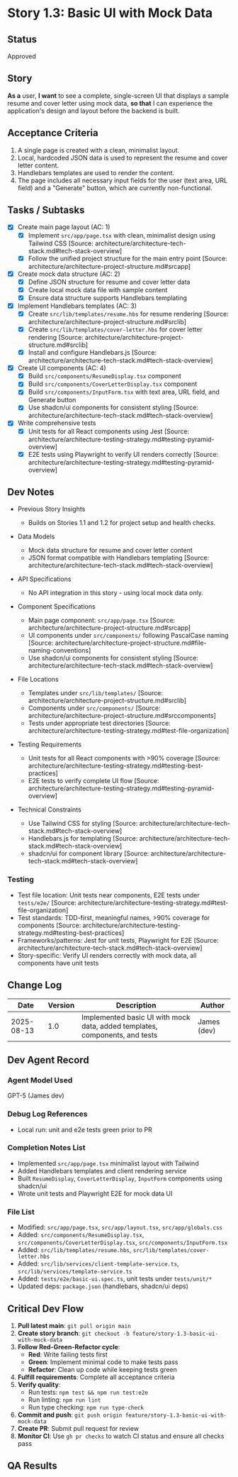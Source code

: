 # Story 1.3: Basic UI with Mock Data

## Status

Approved

## Story

**As a** user, **I want** to see a complete, single-screen UI that displays a sample resume and cover letter using mock
data, **so that** I can experience the application's design and layout before the backend is built.

## Acceptance Criteria

1. A single page is created with a clean, minimalist layout.
2. Local, hardcoded JSON data is used to represent the resume and cover letter content.
3. Handlebars templates are used to render the content.
4. The page includes all necessary input fields for the user (text area, URL field) and a "Generate" button, which are
   currently non-functional.

## Tasks / Subtasks

- [x] Create main page layout (AC: 1)
  - [x] Implement `src/app/page.tsx` with clean, minimalist design using Tailwind CSS [Source:
        architecture/architecture-tech-stack.md#tech-stack-overview]
  - [x] Follow the unified project structure for the main entry point [Source:
        architecture/architecture-project-structure.md#srcapp]
- [x] Create mock data structure (AC: 2)
  - [x] Define JSON structure for resume and cover letter data
  - [x] Create local mock data file with sample content
  - [x] Ensure data structure supports Handlebars templating
- [x] Implement Handlebars templates (AC: 3)
  - [x] Create `src/lib/templates/resume.hbs` for resume rendering [Source:
        architecture/architecture-project-structure.md#srclib]
  - [x] Create `src/lib/templates/cover-letter.hbs` for cover letter rendering [Source:
        architecture/architecture-project-structure.md#srclib]
  - [x] Install and configure Handlebars.js [Source: architecture/architecture-tech-stack.md#tech-stack-overview]
- [x] Create UI components (AC: 4)
  - [x] Build `src/components/ResumeDisplay.tsx` component
  - [x] Build `src/components/CoverLetterDisplay.tsx` component
  - [x] Build `src/components/InputForm.tsx` with text area, URL field, and Generate button
  - [x] Use shadcn/ui components for consistent styling [Source:
        architecture/architecture-tech-stack.md#tech-stack-overview]
- [x] Write comprehensive tests
  - [x] Unit tests for all React components using Jest [Source:
        architecture/architecture-testing-strategy.md#testing-pyramid-overview]
  - [x] E2E tests using Playwright to verify UI renders correctly [Source:
        architecture/architecture-testing-strategy.md#testing-pyramid-overview]

## Dev Notes

- Previous Story Insights
  - Builds on Stories 1.1 and 1.2 for project setup and health checks.

- Data Models
  - Mock data structure for resume and cover letter content
  - JSON format compatible with Handlebars templating [Source:
    architecture/architecture-tech-stack.md#tech-stack-overview]

- API Specifications
  - No API integration in this story - using local mock data only.

- Component Specifications
  - Main page component: `src/app/page.tsx` [Source: architecture/architecture-project-structure.md#srcapp]
  - UI components under `src/components/` following PascalCase naming [Source:
    architecture/architecture-project-structure.md#file-naming-conventions]
  - Use shadcn/ui components for consistent styling [Source:
    architecture/architecture-tech-stack.md#tech-stack-overview]

- File Locations
  - Templates under `src/lib/templates/` [Source: architecture/architecture-project-structure.md#srclib]
  - Components under `src/components/` [Source: architecture/architecture-project-structure.md#srccomponents]
  - Tests under appropriate test directories [Source:
    architecture/architecture-testing-strategy.md#test-file-organization]

- Testing Requirements
  - Unit tests for all React components with >90% coverage [Source:
    architecture/architecture-testing-strategy.md#testing-best-practices]
  - E2E tests to verify complete UI flow [Source:
    architecture/architecture-testing-strategy.md#testing-pyramid-overview]

- Technical Constraints
  - Use Tailwind CSS for styling [Source: architecture/architecture-tech-stack.md#tech-stack-overview]
  - Handlebars.js for templating [Source: architecture/architecture-tech-stack.md#tech-stack-overview]
  - shadcn/ui for component library [Source: architecture/architecture-tech-stack.md#tech-stack-overview]

### Testing

- Test file location: Unit tests near components, E2E tests under `tests/e2e/` [Source:
  architecture/architecture-testing-strategy.md#test-file-organization]
- Test standards: TDD-first, meaningful names, >90% coverage for components [Source:
  architecture/architecture-testing-strategy.md#testing-best-practices]
- Frameworks/patterns: Jest for unit tests, Playwright for E2E [Source:
  architecture/architecture-tech-stack.md#tech-stack-overview]
- Story-specific: Verify UI renders correctly with mock data, all components have unit tests

## Change Log

| Date       | Version | Description                                                                 | Author      |
| ---------- | ------- | --------------------------------------------------------------------------- | ----------- |
| 2025-08-13 | 1.0     | Implemented basic UI with mock data, added templates, components, and tests | James (dev) |

## Dev Agent Record

### Agent Model Used

GPT-5 (James dev)

### Debug Log References

- Local run: unit and e2e tests green prior to PR

### Completion Notes List

- Implemented `src/app/page.tsx` minimalist layout with Tailwind
- Added Handlebars templates and client rendering service
- Built `ResumeDisplay`, `CoverLetterDisplay`, `InputForm` components using shadcn/ui
- Wrote unit tests and Playwright E2E for mock data UI

### File List

- Modified: `src/app/page.tsx`, `src/app/layout.tsx`, `src/app/globals.css`
- Added: `src/components/ResumeDisplay.tsx`, `src/components/CoverLetterDisplay.tsx`, `src/components/InputForm.tsx`
- Added: `src/lib/templates/resume.hbs`, `src/lib/templates/cover-letter.hbs`
- Added: `src/lib/services/client-template-service.ts`, `src/lib/services/template-service.ts`
- Added: `tests/e2e/basic-ui.spec.ts`, unit tests under `tests/unit/*`
- Updated deps: `package.json` (handlebars, shadcn/ui deps)

## Critical Dev Flow

1. **Pull latest main**: `git pull origin main`
2. **Create story branch**: `git checkout -b feature/story-1.3-basic-ui-with-mock-data`
3. **Follow Red-Green-Refactor cycle**:
   - **Red**: Write failing tests first
   - **Green**: Implement minimal code to make tests pass
   - **Refactor**: Clean up code while keeping tests green
4. **Fulfill requirements**: Complete all acceptance criteria
5. **Verify quality**:
   - Run tests: `npm test && npm run test:e2e`
   - Run linting: `npm run lint`
   - Run type checking: `npm run type-check`
6. **Commit and push**: `git push origin feature/story-1.3-basic-ui-with-mock-data`
7. **Create PR**: Submit pull request for review
8. **Monitor CI**: Use `gh pr checks` to watch CI status and ensure all checks pass

## QA Results
